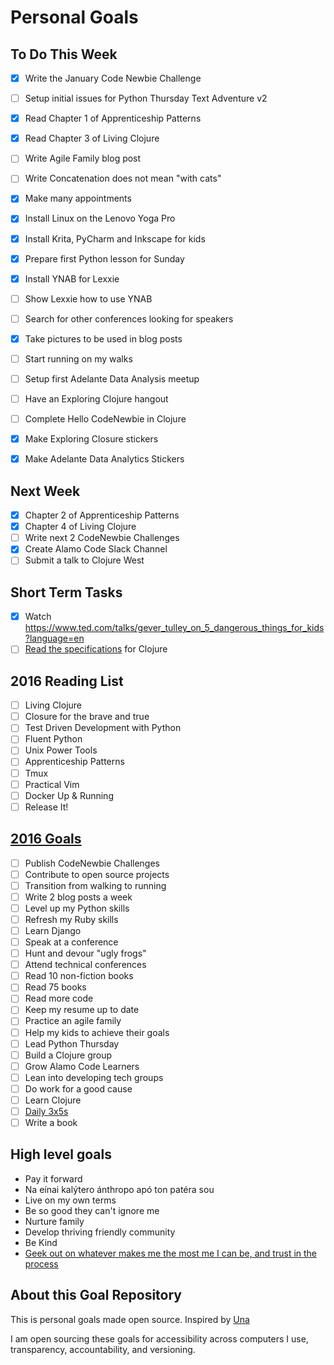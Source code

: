 Personal Goals
==============

## To Do This Week
- [x] Write the January Code Newbie Challenge
- [ ] Setup initial issues for Python Thursday Text Adventure v2
- [x] Read Chapter 1 of Apprenticeship Patterns
- [x] Read Chapter 3 of Living Clojure
- [ ] Write Agile Family blog post
- [ ] Write Concatenation does not mean "with cats"
- [x] Make many appointments
- [x] Install Linux on the Lenovo Yoga Pro
- [x] Install Krita, PyCharm and Inkscape for kids
- [x] Prepare first Python lesson for Sunday
- [x] Install YNAB for Lexxie
- [ ] Show Lexxie how to use YNAB
- [ ] Search for other conferences looking for speakers
- [x] Take pictures to be used in blog posts
- [ ] Start running on my walks
- [ ] Setup first Adelante Data Analysis meetup
- [ ] Have an Exploring Clojure hangout
- [ ] Complete Hello CodeNewbie in Clojure
- [x] Make Exploring Closure stickers
- [x] Make Adelante Data Analytics Stickers


## Next Week
- [x] Chapter 2 of Apprenticeship Patterns
- [x] Chapter 4 of Living Clojure
- [ ] Write next 2 CodeNewbie Challenges
- [x] Create Alamo Code Slack Channel
- [ ] Submit a talk to Clojure West

## Short Term Tasks
- [x] Watch https://www.ted.com/talks/gever_tulley_on_5_dangerous_things_for_kids?language=en
- [ ] [Read the specifications](http://chimera.labs.oreilly.com/books/1234000001813/ch02.html#solution_id1) for Clojure

## 2016 Reading List

- [ ] Living Clojure
- [ ] Closure for the brave and true
- [ ] Test Driven Development with Python
- [ ] Fluent Python 
- [ ] Unix Power Tools
- [ ] Apprenticeship Patterns
- [ ] Tmux
- [ ] Practical Vim
- [ ] Docker Up & Running
- [ ] Release It!

## [2016 Goals](https://workflowy.com)
- [ ] Publish CodeNewbie Challenges
- [ ] Contribute to open source projects
- [ ] Transition from walking to running
- [ ] Write 2 blog posts a week
- [ ] Level up my Python skills
- [ ] Refresh my Ruby skills
- [ ] Learn Django
- [ ] Speak at a conference
- [ ] Hunt and devour "ugly frogs"
- [ ] Attend technical conferences
- [ ] Read 10 non-fiction books
- [ ] Read 75 books
- [ ] Read more code
- [ ] Keep my resume up to date
- [ ] Practice an agile family
- [ ] Help my kids to achieve their goals
- [ ] Lead Python Thursday
- [ ] Build a Clojure group
- [ ] Grow Alamo Code Learners
- [ ] Lean into developing tech groups
- [ ] Do work for a good cause
- [ ] Learn Clojure
- [ ] [Daily 3x5s](http://thedaily3x5.com)
- [ ] Write a book

## High level goals
* Pay it forward
* Na eínai kalýtero ánthropo apó ton patéra sou
* Live on my own terms
* Be so good they can't ignore me
* Nurture family
* Develop thriving friendly community
* Be Kind
* [Geek out on whatever makes me the most me I can be, and trust in the process](http://www.superlativelyrude.com/2016/01/laura-jane-williams-marie-claire-bravery-ambassador-break-free.html)

## About this Goal Repository
This is personal goals made open source.  Inspired by [Una](http://una.im/personal-goals-guide/)

I am open sourcing these goals for accessibility across computers I use, transparency, accountability, and versioning.